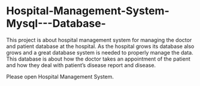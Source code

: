 # Hospital-Management-System-Mysql---Database-
This project is about hospital management system for managing the doctor and patient database at the hospital. As the hospital grows its database also grows and a great database system is needed to properly manage the data. This database is about how the doctor takes an appointment of the patient and how they deal with patient’s disease report and disease.

Please open Hospital Management System.
